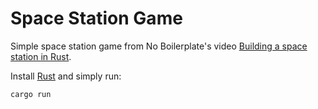 # Space Station Game

Simple space station game from No Boilerplate's video [Building a space station in Rust](https://www.youtube.com/watch?v=7GzQArrek7A&list=PLZaoyhMXgBzoM9bfb5pyUOT3zjnaDdSEP&index=8).

Install [Rust](https://www.rust-lang.org/tools/install) and simply run:

```shell
cargo run
```
